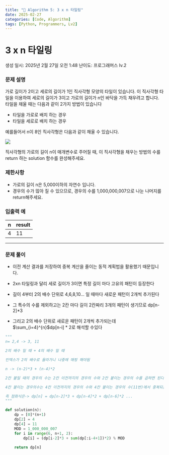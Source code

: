 ```yaml
---
title: "🧠 Algorithm 5: 3 x n 타일링"
date: 2025-02-27
categories: [Code, Algorithm]
tags: [Python, Programmers, Lv2]
---
```


# 3 x n 타일링

생성 일시: 2025년 2월 27일 오전 1:48
난이도: 프로그래머스 lv.2

### **문제 설명**

가로 길이가 2이고 세로의 길이가 1인 직사각형 모양의 타일이 있습니다. 이 직사각형 타일을 이용하여 세로의 길이가 3이고 가로의 길이가 n인 바닥을 가득 채우려고 합니다. 타일을 채울 때는 다음과 같이 2가지 방법이 있습니다

- 타일을 가로로 배치 하는 경우
- 타일을 세로로 배치 하는 경우

예를들어서 n이 8인 직사각형은 다음과 같이 채울 수 있습니다.

![](https://i.imgur.com/zBW7peI.png)

직사각형의 가로의 길이 n이 매개변수로 주어질 때, 이 직사각형을 채우는 방법의 수를 return 하는 solution 함수를 완성해주세요.

### 제한사항

- 가로의 길이 n은 5,000이하의 자연수 입니다.
- 경우의 수가 많아 질 수 있으므로, 경우의 수를 1,000,000,007으로 나눈 나머지를 return해주세요.

### 입출력 예

| n | result |
| --- | --- |
| 4 | 11 |

---

### 문제 풀이

- 이전 계산 결과를 저장하여 중복 계산을 줄이는 동적 계획법을 활용했기 때문입니다.

- 2xn 타일링과 달리 세로 길이가 3이면 특정 길이 마다 고유의 패턴이 등장한다
- 길이 4부터 2의 배수 단위로 4,6,8,10… 일 때마다 새로운 패턴이 2개씩 추가된다
- 그 특수의 수를 제외하고는 2칸 마다 길이 2칸짜리 3개의 패턴이 생기므로 dp[n-2]*3
- 그리고 2의 배수 단위로 새로운 패턴이 2개씩 추가되는데 $\sum_{i=4}^{n}$dp[n-i] * 2로 해석할 수있다

```python
"""
n= 2,4 -> 3, 11

2의 배수 일 때 + 4의 배수 일 때

인덱스가 2의 배수로 올라가니 나중에 매핑 해야됨

n -> (n-2)*3 + (n-4)*2

2칸 붙일 때의 경우의 수는 2칸 이전까지의 경우의 수와 2칸 붙이는 경우의 수를 곱하면 된다 = (n-2)*3

4칸 붙이는 경우의수는 4칸 이전까지의 경우의 수와 4칸 붙이는 경우의 수(11번)에서 중복되는 2칸2칸 붙이는 경우의 수(9번)를 빼면된다 = (n-4)*2

즉 점화식은-> dp[n] = dp[n-2]*3 + dp[n-4]*2 + dp[n-6]*2 ...
"""

def solution(n):
    dp = [0]*(n+1)
    dp[2] = 4
    dp[4] = 11
    MOD = 1_000_000_007
    for i in range(6, n+1, 2):
        dp[i] = (dp[i-2]*3 + sum(dp[:i-4+1])*2) % MOD
        
    return dp[n]
```